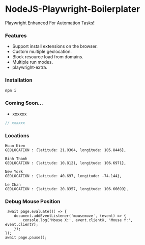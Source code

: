 # NodeJS-Playwright-Boilerplater
Playwright Enhanced For Automation Tasks!

### Features
- Support install extensions on the browser.
- Custom multiple geolocation.
- Block resource load from domains.
- Multiple run modes.
- playwright-extra.

### Installation
```bash
npm i
```

### Coming Soon...
- xxxxxx
```javascript
// xxxxxx
```

### Locations

    Hoan Kiem
    GEOLOCATION : {latitude: 21.0304, longitude: 105.8446},
    
    Binh Thanh
    GEOLOCATION : {latitude: 10.8121, longitude: 106.6971},
    
    New York
    GEOLOCATION : {latitude: 40.697, longitude: -74.144},
    
    Le Chan
    GEOLOCATION : {latitude: 20.8357, longitude: 106.66699},

### Debug Mouse Position
     await page.evaluate(() => {
        document.addEventListener('mousemove', (event) => {
            console.log('Mouse X:', event.clientX, 'Mouse Y:', event.clientY);
        });
    });
    await page.pause();
